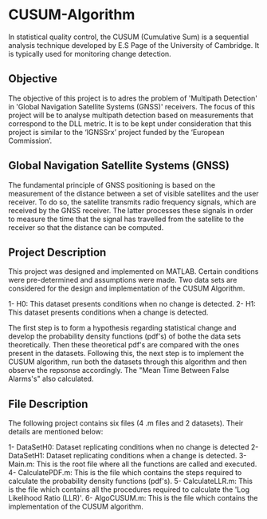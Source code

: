 # CUSUM-Algorithm
In statistical quality control, the CUSUM (Cumulative Sum) is a sequential analysis technique developed by E.S Page of the University of Cambridge. It is typically used for monitoring change detection.

## Objective
The objective of this project is to adres the problem of 'Multipath Detection' in 'Global Navigation Satellite Systems (GNSS)' receivers. The focus of this project will be to analyse multipath detection based on measurements that correspond to the DLL metric. It is to be kept under consideration that this project is similar to the ‘IGNSSrx’ project funded by the ‘European Commission’.

## Global Navigation Satellite Systems (GNSS)
The fundamental principle of GNSS positioning is based on the measurement of the distance between a set of visible satellites and the user receiver. To do so, the satellite transmits radio frequency signals, which are received by the GNSS receiver. The latter processes these signals in order to measure the time that the signal has travelled from the satellite to the receiver so that the distance can be computed.

## Project Description
This project was designed and implemented on MATLAB. Certain conditions were pre-determined and assumptions were made. Two data sets are considered for the design and implementation of the CUSUM Algorithm.

1- H0: This dataset presents conditions when no change is detected.
2- H1: This dataset presents conditions when a change is detected.

The first step is to form a hypothesis regarding statistical change and develop the probability density functions (pdf's) of bothe the data sets theoretically. Then these theoretical pdf's are compared with the ones present in the datasets. Following this, the next step is to implement the CUSUM algorithm, run both the datasets through this algorithm and then observe the repsonse accordingly. The "Mean Time Between False Alarms's" also calculated.

## File Description
The following project contains six files (4 .m files and 2 datasets). Their details are mentioned below:

1- DataSetH0: Dataset replicating conditions when no change is detected
2- DataSetH1: Dataset replicating conditions when a change is detected.
3- Main.m: This is the root file where all the functions are called and executed.
4- CalculatePDF.m: This is the file which contains the steps required to calculate the probability density functions (pdf's).
5- CalculateLLR.m: This is the file which contains all the procedures required to calculate the 'Log Likelihood Ratio (LLR)'.
6- AlgoCUSUM.m: This is the file which contains the implementation of the CUSUM algorithm. 

